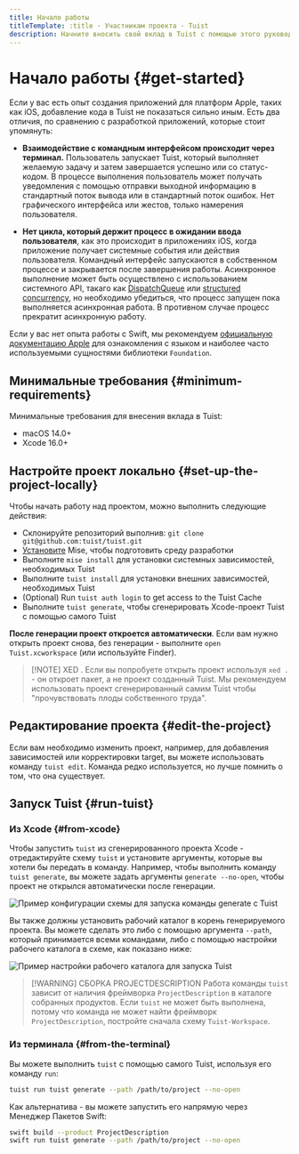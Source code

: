 ```yaml
---
title: Начало работы
titleTemplate: :title · Участникам проекта · Tuist
description: Начните вносить свой вклад в Tuist c помощью этого руководства.
---
```


# Начало работы {#get-started}

Если у вас есть опыт создания приложений для платформ Apple, таких как iOS, добавление кода в Tuist не показаться сильно иным. Есть два отличия, по сравнению с разработкой приложений, которые стоит упомянуть:

- **Взаимодействие с командным интерфейсом происходит через терминал.** Пользователь запускает Tuist, который выполняет желаемую задачу и затем завершается успешно или со статус-кодом. В процессе выполнения пользователь может получать уведомления с помощью отправки выходной информацию в стандартный поток вывода или в стандартный поток ошибок. Нет графического интерфейса или жестов, только намерения пользователя.

- **Нет цикла, который держит процесс в ожидании ввода пользователя**, как это происходит в приложениях iOS, когда приложение получает системные события или действия пользователя. Командный интерфейс запускаются в собственном процессе и закрывается после завершения работы. Асинхронное выполнение может быть осуществлено с использованием системного API, такаго как [DispatchQueue](https://developer.apple.com/documentation/dispatch/dispatchqueue) или [structured concurrency](https://developer.apple.com/tutorials/app-dev-training/managing-structured-concurrency), но необходимо убедиться, что процесс запущен пока выполняется асинхронная работа. В противном случае процесс прекратит асинхронную работу.

Если у вас нет опыта работы с Swift, мы рекомендуем [официальную документацию Apple](https://docs.swift.org/swift-book/) для ознакомления с языком и наиболее часто используемыми сущностями библиотеки `Foundation`.

## Минимальные требования {#minimum-requirements}

Минимальные требования для внесения вклада в Tuist:

- macOS 14.0+
- Xcode 16.0+

## Настройте проект локально {#set-up-the-project-locally}

Чтобы начать работу над проектом, можно выполнить следующие действия:

- Склонируйте репозиторий выполнив: `git clone git@github.com:tuist/tuist.git`
- [Установите](https://mise.jdx.dev/getting-started.html) Mise, чтобы подготовить среду разработки
- Выполните `mise install` для установки системных зависимостей, необходимых Tuist
- Выполните `tuist install` для установки внешних зависимостей, необходимых Tuist
- (Optional) Run `tuist auth login` to get access to the <LocalizedLink href="/guides/develop/build/cache">Tuist Cache</LocalizedLink>
- Выполните `tuist generate`, чтобы сгенерировать Xcode-проект Tuist с помощью самого Tuist

**После генерации проект откроется автоматически**. Если вам нужно открыть проект снова, без генерации - выполните `open Tuist.xcworkspace` (или используйте Finder).

> [!NOTE] XED .
> Если вы попробуете открыть проект используя `xed .` - он откроет пакет, а не проект созданный Tuist. Мы рекомендуем использовать проект сгенерированный самим Tuist чтобы "прочувствовать плоды собственного труда".

## Редактирование проекта {#edit-the-project}

Если вам необходимо изменить проект, например, для добавления зависимостей или корректировки target, вы можете использовать команду <LocalizedLink href="/guides/develop/projects/editing">`tuist edit`</LocalizedLink>. Команда редко используется, но лучше помнить о том, что она существует.

## Запуск Tuist {#run-tuist}

### Из Xcode {#from-xcode}

Чтобы запустить `tuist` из сгенерированного проекта Xcode - отредактируйте схему `tuist` и установите аргументы, которые вы хотели бы передать в команду. Например, чтобы выполнить команду `tuist generate`, вы можете задать аргументы `generate --no-open`, чтобы проект не открылся автоматически после генерации.

![Пример конфигурации схемы для запуска команды generate с Tuist](/images/contributors/scheme-arguments.png)

Вы также должны установить рабочий каталог в корень генерируемого проекта. Вы можете сделать это либо с помощью аргумента `--path`, который принимается всеми командами, либо с помощью настройки рабочего каталога в схеме, как показано ниже:

![Пример настройки рабочего каталога для запуска Tuist](/images/contributors/scheme-working-directory.png)

> [!WARNING] СБОРКА PROJECTDESCRIPTION
> Работа команды `tuist` зависит от наличия фреймворка `ProjectDescription` в каталоге собранных продуктов. Если `tuist` не может быть выполнена, потому что команда не может найти фреймворк `ProjectDescription`, постройте сначала схему `Tuist-Workspace`.

### Из терминала {#from-the-terminal}

Вы можете выполнить `tuist` с помощью самого Tuist, используя его команду `run`:

```bash
tuist run tuist generate --path /path/to/project --no-open
```

Как альтернатива - вы можете запустить его напрямую через Менеджер Пакетов Swift:

```bash
swift build --product ProjectDescription
swift run tuist generate --path /path/to/project --no-open
```
